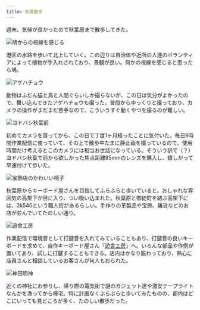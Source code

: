 ```yaml
---
title: 秋葉散歩
---
```

週末、気候が良かったので秋葉原まで散歩してきた。

![](https://lh6.googleusercontent.com/RrDuOoeygIF68JjDX3p_hgGbCEK5RxU6WcF7zYJEGEfPG6lr37_x2QBRwVwwUV5eOMRfqdKjP1Cm0M_xRhFIOC7PMbRjr8o9HOgR2D8_2jhG1cc-W4XlTh48HkkiIPbUpZzEBVY73uj9dyBTieot7Vs "鳩からの視線を感じる")

港区の水路を歩いて北上していく。この辺りは自治体や近所の人達のボランティアによって植物が手入れされており、景観が良い。何かの視線を感じると思ったら鳩。

![](https://lh3.googleusercontent.com/NWA4juoGZVYgy5xzShfn6UX9cBgC_aFNuNipKj5bFdJtMHL-gZcgE0jizsRN9r_3T746Zi-kmjGr-muTCuMCzxZO0tEhIeYT_kx6IrSKejGtNLLC-vfsn7asO9x2bER-X720y4rwGBaI6EEHukr-NkU "アゲハチョウ")

動物はふだん猫と鳥と人間ぐらいしか撮らないが、この日は気分がよかったので、舞い込んできたアゲハチョウも撮った。普段からゆっくりと撮っており、カメラの操作がまだまだ苦手なので、こういうすぐ動くやつを撮るのが難しい。

![](https://lh5.googleusercontent.com/vx4uklH8Zx5BTj8sI6QnMGBRLlFYkAEdVsA2-sRhTG7cekBSDRoPWRHMjc_E3enm7TYDHlbhAr_9IazuaiaGkMRInHNQtCcYJA8URzsRnjWMn6ulv7rXSbw6HtZLab6sLvR5ZPmBuHmuOtjPE7RyLns "ヨドバシ秋葉前")

初めてカメラを買ってから、この日で丁度1ヶ月経ったことに気付いた。毎日9時間作業配信に使っていて、その上で散歩中たまに静止画を撮っているので、使用時間だけ考えるとこのカメラには相当お世話になっている。そういう訳で（？）ヨドバシ秋葉で前から欲しかった焦点距離85mmのレンズを購入し、嬉しがって早速付けて歩いた。

![](https://lh3.googleusercontent.com/-HZlDN_M725sIkWADkHx-OI-8RcktwPIO-cWeRvyxNGkvPHM_xPJDUet-S2ZnEPOH-8_PAUKDylQOJN_PgcdXcPY9p478d9bCkH0Tzd5EYVLvZmQwG6kDCmQS0GCNwcxemQdcX6jl897gyHZ1AVpOlg "宝飾店のかわいい椅子")

秋葉原からキーボード屋さんを目指してふらふらと歩いていると、おしゃれな雰囲気の高架下が目に入り、つい吸い込まれた。秋葉原と御徒町を結ぶ高架下には、2k540という職人街があるらしい。手作りの革製品や宝飾、雑貨などのお店が並んでいてたのしい通り。

![](https://lh5.googleusercontent.com/O3AQuxQnQrDz9Uuut8Qwk70595LWVx08LMKps-AOd_e3BwQaLYawMvSkiwQ3kLRF8bq7xw7wW6-hcvuCVHtyLPYAh20R6vawXQGx5SBxDhX2k_neetj4T1KQhS1C16U4KcFZj9_oR0LikdfIFEShCec "遊舎工房")

作業配信で環境音として打鍵音を入れてみていることもあり、打鍵音の良いキーボードを求めて、自作キーボード屋さん『[遊舎工房](https://yushakobo.jp/)』へ。いろんな部品や作例が置いてあり、試しに打鍵することもできる。店内はかなり賑わっており、熱心に店員さんと相談しているお客さんが何人もおられた。

![](https://lh5.googleusercontent.com/yrc0WXS1bsvaTWJGiS3zwghVRmZpeq2XXCFtgESwenSb9UzpnNW4ANqt0LBy8fEa2Cz4vGzUgDSXjjMRERbx7K6nfFKRpJ8PP6KTwa7ger93u-XrMb6jsFvEkoSy3_ZNMmv2jX-0rt32POBT7BHKwm8 "神田明神")

近くの神社にお参りし、帰り際の電気街で謎のガジェット達や激安テープライトなんかを漁ってから帰宅。特に計画なくぶらぶらと歩いてみたものの、都内はどこにいっても見どころが多く、たのしい散歩だった。
